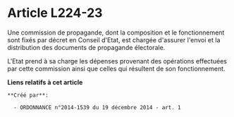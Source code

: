 # Article L224-23

Une commission de propagande, dont la composition et le fonctionnement sont fixés par décret en Conseil d'Etat, est chargée
d'assurer l'envoi et la distribution des documents de propagande électorale.

L'Etat prend à sa charge les dépenses provenant des opérations effectuées par cette commission ainsi que celles qui résultent
de son fonctionnement.

**Liens relatifs à cet article**

	**Créé par**:

	  - ORDONNANCE n°2014-1539 du 19 décembre 2014 - art. 1
